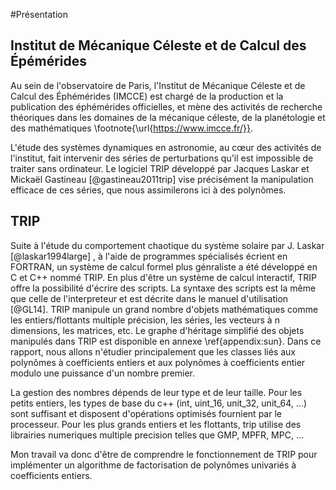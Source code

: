 #Présentation

## Institut de Mécanique Céleste et de Calcul des Épémérides

Au sein de l'observatoire de Paris, l'Institut de Mécanique Céleste et de Calcul des Éphémérides (IMCCE) est chargé
de la production et la publication des éphémérides officielles,
et mène des activités de recherche théoriques dans les domaines de la mécanique céleste, de la planétologie et
des mathématiques \footnote{\url{https://www.imcce.fr/}}.

L'étude des systèmes dynamiques en astronomie, au cœur des activités de l'institut, fait intervenir des séries de perturbations
qu'il est impossible de traiter sans ordinateur. Le logiciel TRIP développé par Jacques Laskar et Mickaël Gastineau [@gastineau2011trip]
vise précisément la manipulation efficace de ces séries, que nous assimilerons ici à des polynômes.

## TRIP

Suite à l'étude du comportement chaotique du système solaire par J. Laskar [@laskar1994large] , à l'aide de programmes spécialisés écrient en FORTRAN,
un système de calcul formel plus génraliste a été développé en C et C++ nommé TRIP.
En plus d'être un système de calcul interactif, TRIP offre la possibilité d'écrire des scripts. La syntaxe des scripts
est la même que celle de l'interpreteur et est décrite dans le manuel d'utilisation
[@GL14]. TRIP manipule un grand nombre d'objets mathématiques comme les entiers/flottants multiple précision, les séries,
les vecteurs à n dimensions, les matrices, etc. Le graphe d'héritage simplifié des objets manipulés dans TRIP est disponible
en annexe \ref{appendix:sun}. Dans ce rapport, nous allons n'étudier principalement que les classes liés aux polynômes à coefficients
entiers et aux polynômes à coefficients entier modulo une puissance d'un nombre premier.

La gestion des nombres dépends de leur type et de leur taille. Pour les petits entiers, les types de base du c++
(int, uint_16, unit_32, unit_64, ...) sont suffisant et disposent d'opérations optimisés fournient par le processeur.
Pour les plus grands entiers et les flottants, trip utilise des librairies numeriques multiple precision telles que GMP, MPFR, MPC, ...

Mon travail va donc d'être de comprendre le fonctionnement de TRIP pour implémenter un algorithme de factorisation de polynômes univariés
à coefficients entiers.

